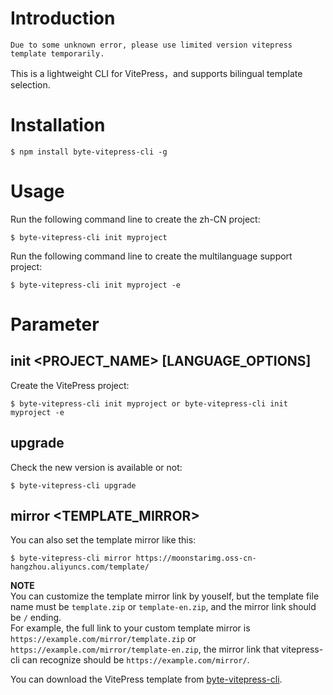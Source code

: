 # Introduction

`Due to some unknown error, please use limited version vitepress template temporarily.`

This is a lightweight CLI for VitePress，and supports bilingual template selection.

# Installation
```
$ npm install byte-vitepress-cli -g
```
# Usage
Run the following command line to create the zh-CN project:
```
$ byte-vitepress-cli init myproject
```
Run the following command line to create the multilanguage support project:
```
$ byte-vitepress-cli init myproject -e
```

# Parameter
## init <PROJECT_NAME> [LANGUAGE_OPTIONS]
Create the VitePress project:
```
$ byte-vitepress-cli init myproject or byte-vitepress-cli init myproject -e
```

## upgrade
Check the new version is available or not:
```
$ byte-vitepress-cli upgrade
```

## mirror <TEMPLATE_MIRROR>
You can also set the template mirror like this:
```
$ byte-vitepress-cli mirror https://moonstarimg.oss-cn-hangzhou.aliyuncs.com/template/
```
**NOTE**  
You can customize the template mirror link by youself, but the template file name must be `template.zip` or `template-en.zip`, and the mirror link should be `/` ending.  
For example, the full link to your custom template mirror is `https://example.com/mirror/template.zip` or `https://example.com/mirror/template-en.zip`, the mirror link that vitepress-cli can recognize should be `https://example.com/mirror/`.  

You can download the VitePress template from [byte-vitepress-cli](https://github.com/YoungX99/byte-vitepress-cli). 


